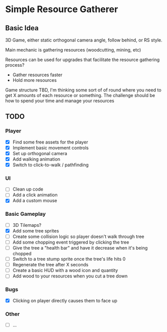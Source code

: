 # Simple Resource Gatherer #

## Basic Idea ##

3D Game, either static orthogonal camera angle, follow behind, or RS style.

Main mechanic is gathering resources (woodcutting, mining, etc)

Resources can be used for upgrades that facilitate the resource gathering process?
  - Gather resources faster
  - Hold more resources

Game structure TBD, I'm thinking some sort of of round where you need to get X amounts
of each resource or something. The challenge should be how to spend your time and manage
your resources

## TODO ##

### Player ###

 - [X] Find some free assets for the player
 - [X] Implement basic movement controls
 - [X] Set up orthogonal camera
 - [X] Add walking animation
 - [X] Switch to click-to-walk / pathfinding

### UI ###

 - [ ] Clean up code
 - [ ] Add a click animation
 - [X] Add a custom mouse

### Basic Gameplay ###

 - [ ] 3D Tilemaps?
 - [X] Add some tree sprites
 - [ ] Create some collision logic so player doesn't walk through tree
 - [ ] Add some chopping event triggered by clicking the tree
 - [ ] Give the tree a "health bar" and have it decrease when it's being chopped
 - [ ] Switch to a tree stump sprite once the tree's life hits 0
 - [ ] Regenerate the tree after X seconds
 - [ ] Create a basic HUD with a wood icon and quantity
 - [ ] Add wood to your resources when you cut a tree down

### Bugs ###

 - [X] Clicking on player directly causes them to face up


### Other ###

 - [ ] ...
